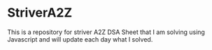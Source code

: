 # StriverA2Z
This is a repository for striver A2Z DSA Sheet that I am solving using Javascript and will update each day what I solved.
